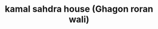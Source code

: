 ---
title: "kamal sahdra house (Ghagon roran wali)"
url: /garhshankar/kamal-sahdra-house-ghagon-roran-wali/
shop: Hofladen
---
